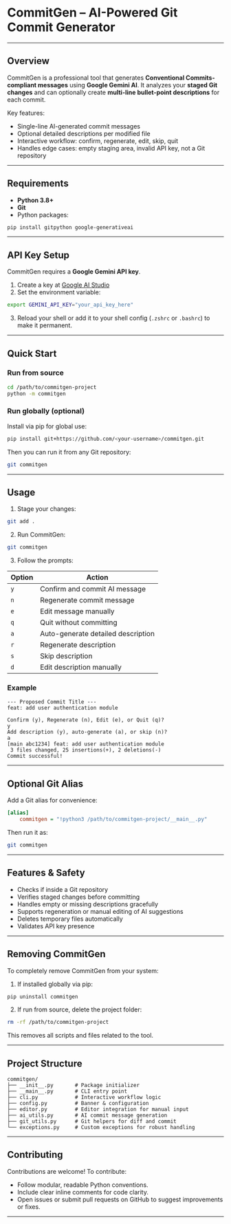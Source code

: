# CommitGen – AI-Powered Git Commit Generator

---

## Overview

CommitGen is a professional tool that generates **Conventional Commits-compliant messages** using **Google Gemini AI**. It analyzes your **staged Git changes** and can optionally create **multi-line bullet-point descriptions** for each commit.

Key features:

* Single-line AI-generated commit messages
* Optional detailed descriptions per modified file
* Interactive workflow: confirm, regenerate, edit, skip, quit
* Handles edge cases: empty staging area, invalid API key, not a Git repository

---

## Requirements

* **Python 3.8+**
* **Git**
* Python packages:

```bash
pip install gitpython google-generativeai
```

---

## API Key Setup

CommitGen requires a **Google Gemini API key**.

1. Create a key at [Google AI Studio](https://aistudio.google.com/app/apikey)
2. Set the environment variable:

```bash
export GEMINI_API_KEY="your_api_key_here"
```

3. Reload your shell or add it to your shell config (`.zshrc` or `.bashrc`) to make it permanent.

---

## Quick Start

### Run from source

```bash
cd /path/to/commitgen-project
python -m commitgen
```

### Run globally (optional)

Install via pip for global use:

```bash
pip install git+https://github.com/<your-username>/commitgen.git
```

Then you can run it from any Git repository:

```bash
git commitgen
```

---

## Usage

1. Stage your changes:

```bash
git add .
```

2. Run CommitGen:

```bash
git commitgen
```

3. Follow the prompts:

| Option | Action                             |
| ------ | ---------------------------------- |
| `y`    | Confirm and commit AI message      |
| `n`    | Regenerate commit message          |
| `e`    | Edit message manually              |
| `q`    | Quit without committing            |
| `a`    | Auto-generate detailed description |
| `r`    | Regenerate description             |
| `s`    | Skip description                   |
| `d`    | Edit description manually          |

### Example

```
--- Proposed Commit Title ---
feat: add user authentication module

Confirm (y), Regenerate (n), Edit (e), or Quit (q)?
y
Add description (y), auto-generate (a), or skip (n)?
a
[main abc1234] feat: add user authentication module
 3 files changed, 25 insertions(+), 2 deletions(-)
Commit successful!
```

---

## Optional Git Alias

Add a Git alias for convenience:

```ini
[alias]
    commitgen = "!python3 /path/to/commitgen-project/__main__.py"
```

Then run it as:

```bash
git commitgen
```

---

## Features & Safety

* Checks if inside a Git repository
* Verifies staged changes before committing
* Handles empty or missing descriptions gracefully
* Supports regeneration or manual editing of AI suggestions
* Deletes temporary files automatically
* Validates API key presence

---

## Removing CommitGen

To completely remove CommitGen from your system:

1. If installed globally via pip:

```bash
pip uninstall commitgen
```

2. If run from source, delete the project folder:

```bash
rm -rf /path/to/commitgen-project
```

This removes all scripts and files related to the tool.

---

## Project Structure

```
commitgen/
├── __init__.py       # Package initializer
├── __main__.py       # CLI entry point
├── cli.py            # Interactive workflow logic
├── config.py         # Banner & configuration
├── editor.py         # Editor integration for manual input
├── ai_utils.py       # AI commit message generation
├── git_utils.py      # Git helpers for diff and commit
└── exceptions.py     # Custom exceptions for robust handling
```

---

## Contributing

Contributions are welcome! To contribute:

* Follow modular, readable Python conventions.
* Include clear inline comments for code clarity.
* Open issues or submit pull requests on GitHub to suggest improvements or fixes.

---

